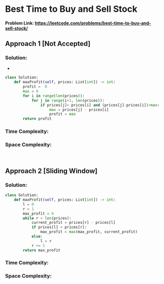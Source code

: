 # Best Time to Buy and Sell Stock

#### Problem Link: https://leetcode.com/problems/best-time-to-buy-and-sell-stock/

## Approach 1 [Not Accepted]

### Solution:

-

```py
class Solution:
    def maxProfit(self, prices: List[int]) -> int:
        profit =  0
        max = 0
        for i in range(len(prices)):
            for j in range(i+1, len(prices)):
                if prices[j]> prices[i] and (prices[j]-prices[i])>max:
                    max = prices[j] - prices[i]
                    profit = max
        return profit
```

### Time Complexity:

### Space Complexity:

<br>

## Approach 2 [Sliding Window]

### Solution:

```py
class Solution:
    def maxProfit(self, prices: List[int]) -> int:
        l = 0
        r = 1
        max_profit = 0
        while r < len(prices):
            current_profit = prices[r] - prices[l]
            if prices[l] < prices[r]:
                max_profit = max(max_profit, current_profit)
            else:
                l = r
            r += 1
        return max_profit
```

### Time Complexity:

### Space Complexity:
